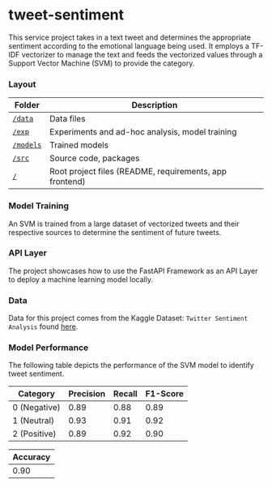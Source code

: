 # tweet-sentiment
This service project takes in a text tweet and determines the appropriate sentiment according to the emotional language being used. It employs a TF-IDF vectorizer to manage the text and feeds the vectorized values through a Support Vector Machine (SVM) to provide the category.

### Layout
| Folder | Description |
| --- | --- |
| [`/data`](/data) | Data files |
| [`/exp`](/exp) | Experiments and ad-hoc analysis, model training |
| [`/models`](/models) | Trained models |
| [`/src`](/src) | Source code, packages |
| [`/`](/root.md) | Root project files (README, requirements, app frontend) |

### Model Training
An SVM is trained from a large dataset of vectorized tweets and their respective sources to determine the sentiment of future tweets. 

### API Layer
The project showcases how to use the FastAPI Framework as an API Layer to deploy a machine learning model locally.

### Data
Data for this project comes from the Kaggle Dataset: `Twitter Sentiment Analysis` found [here](https://www.kaggle.com/datasets/jp797498e/twitter-entity-sentiment-analysis).

### Model Performance
The following table depicts the performance of the SVM model to identify tweet sentiment. 

| Category     | Precision | Recall | F1-Score |
|--------------|-----------|--------|----------|
| 0 (Negative) | 0.89      | 0.88   | 0.89     |
| 1 (Neutral)  | 0.93      | 0.91   | 0.92     |
| 2 (Positive) | 0.89      | 0.92   | 0.90     |

| Accuracy |
|----------|
| 0.90     |
